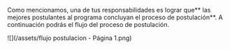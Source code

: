 Como mencionamos, una de tus responsabilidades es lograr que** las mejores postulantes al programa concluyan el proceso de postulación**. A continuación podrás el flujo del proceso de postulación.

![](/assets/flujo postulacion - Página 1.png)

